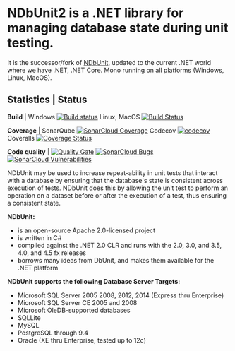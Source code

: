# NDbUnit2 is a .NET library for managing database state during unit testing. #
It is the successor/fork of [NDbUnit](https://github.com/NDbUnit/NDbUnit), updated to the current .NET world where we have .NET, .NET Core. Mono running on all platforms (Windows, Linux, MacOS).

Statistics | Status
---------------------------------------------
**Build** | Windows [![Build status](https://ci.appveyor.com/api/projects/status/dpsagbbe00fr0xwc/branch/master?svg=true)](https://ci.appveyor.com/project/savornicesei/ndbunit2/branch/master) Linux, MacOS [![Build Status](https://travis-ci.org/savornicesei/NDbUnit2.svg?branch=master)](https://travis-ci.org/savornicesei/NDbUnit2)

**Coverage** | SonarQube [![SonarCloud Coverage](https://sonarcloud.io/api/badges/measure?key=ndbunit2&metric=coverage)](https://sonarcloud.io/component_measures/metric/coverage/list?id=ndbunit2) Codecov [![codecov](https://codecov.io/gh/savornicesei/NDbUnit2/branch/master/graph/badge.svg)](https://codecov.io/gh/savornicesei/NDbUnit2) Coveralls [![Coverage Status](https://coveralls.io/repos/github/savornicesei/NDbUnit2/badge.svg?branch=master)](https://coveralls.io/github/savornicesei/NDbUnit2?branch=master)

**Code quality** | [![Quality Gate](https://sonarcloud.io/api/badges/gate?key=ndbunit2)](https://sonarcloud.io/dashboard/index/ndbunit2)  [![SonarCloud Bugs](https://sonarcloud.io/api/badges/measure?key=ndbunit2&metric=bugs)](https://sonarcloud.io/component_measures/metric/reliability_rating/list?id=ndbunit2) [![SonarCloud Vulnerabilities](https://sonarcloud.io/api/badges/measure?key=ndbunit2&metric=vulnerabilities)](https://sonarcloud.io/component_measures/metric/security_rating/list?id=ndbunit2)
 

NDbUnit may be used to increase repeat-ability in unit tests that interact with a database by ensuring that the database's state is consistent across execution of tests. NDbUnit does this by allowing the unit test to perform an operation on a dataset before or after the execution of a test, thus ensuring a consistent state.

**NDbUnit:**
    
* is an open-source Apache 2.0-licensed project
* is written in C#
* compiled against the .NET 2.0 CLR and runs with the 2.0, 3.0, and 3.5, 4.0, and 4.5 fx releases
* borrows many ideas from DbUnit, and makes them available for the .NET platform

**NDbUnit supports the following Database Server Targets:**

* Microsoft SQL Server 2005 2008, 2012, 2014 (Express thru Enterprise)
* Microsoft SQL Server CE 2005 and 2008
* Microsoft OleDB-supported databases
* SQLLite
* MySQL
* PostgreSQL through 9.4
* Oracle (XE thru Enterprise, tested up to 12c)

